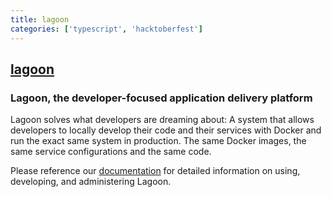 ```yaml
---
title: lagoon
categories: ['typescript', 'hacktoberfest']
---
```

## [lagoon](https://github.com/amazeeio/lagoon)

### Lagoon, the developer-focused application delivery platform


Lagoon solves what developers are dreaming about: A system that allows developers to locally develop their code and their services with Docker and run the exact same system in production. The same Docker images, the same service configurations and the same code.

Please reference our [documentation](https://lagoon.readthedocs.io/) for detailed information on using, developing, and administering Lagoon.
